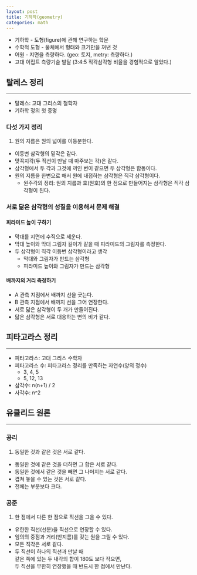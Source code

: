 ```yaml
---
layout: post
title: 기하학(geometry)
categories: math
---
```


- 기하학 - 도형(figure)에 관해 연구하는 학문
- 수학적 도형 - 물체에서 형태와 크기만을 꺼낸 것
- 어원 - 지면을 측량하다. (geo: 토지, metry: 측량하다.)
- 고대 이집트 측량기술 발달 (3:4:5 직각삼각형 비율을 경험적으로 알았다.)

## 탈레스 정리
---
- 탈레스: 고대 그리스의 철학자  
- 기하학 정의 첫 증명

### 다섯 가지 정리
1. 원의 지름은 원의 넓이를 이등분한다.
- 이등변 삼각형의 밑각은 같다.
- 맞꼭지각(두 직선이 만날 때 마주보는 각)은 같다.
- 삼각형에서 두 각과 그것에 끼인 변이 같으면 두 삼각형은 합동이다.
- 원의 지름을 한변으로 해서 원에 내접하는 삼각형은 직각 삼각형이다.  
  - 원주각의 정리: 원의 지름과 호(원호)의 한 점으로 만들어지는 삼각형은 직각 삼각형이 된다.

### 서로 닮은 삼각형의 성질을 이용해서 문제 해결
#### 피라미드 높이 구하기
- 막대를 지면에 수직으로 세운다.
- 막대 높이와 막대 그림자 길이가 같을 때 피라미드의 그림자를 측정한다.
- 두 삼각형이 직각 이등변 삼각형이라고 생각
	- 막대와 그림자가 만드는 삼각형 
	- 피라미드 높이와 그림자가 만드는 삼각형

#### 배까지의 거리 측정하기  
- A 관측 지점에서 배까지 선을 긋는다.
- B 관측 지점에서 배까지 선을 그어 연장한다.
- 서로 닮은 삼각형이 두 개가 만들어진다. 
- 닯은 삼각형은 서로 대응하는 변의 비가 같다.

## 피타고라스 정리
---
- 피타고라스: 고대 그리스 수학자
- 피타고라스 수: 피타고라스 정리를 만족하는 자연수(양의 정수)
	- 3, 4, 5
	- 5, 12, 13
- 삼각수: n(n+1) / 2
- 사각수: n^2

## 유클리드 원론
--- 
### 공리
1. 동일한 것과 같은 것은 서로 같다.
- 동일한 것에 같은 것을 더하면 그 합은 서로 같다.
- 동일한 것에서 같은 것을 빼면 그 나머지는 서로 같다.
- 겹쳐 놓을 수 있는 것은 서로 같다.
- 전체는 부분보다 크다.

### 공준
1. 한 점에서 다른 한 점으로 직선을 그을 수 있다.
- 유한한 직선(선분)을 직선으로 연장할 수 있다.
- 임의의 중점과 거리(반지름)를 갖는 원을 그릴 수 있다.
- 모든 직각은 서로 같다.
- 두 직선이 하나의 직선과 만날 때  
  같은 쪽에 있는 두 내각의 합이 180도 보다 작으면,  
  두 직선을 무한히 연장했을 때 반드시 한 점에서 만난다.

	

 